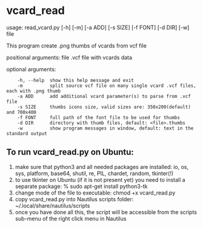 # vcard_read

usage: read_vcard.py [-h] [-m] [-a ADD] [-s SIZE] [-f FONT] [-d DIR] [-w] file

This program create .png thumbs of vcards from vcf file

positional arguments:
		file        .vcf file with vcards data

optional arguments:

		-h, --help  show this help message and exit 
		-m          split source vcf file on many single vcard .vcf files, each with .png thumb
		-a ADD      add additional vcard parameter(s) to parse from .vcf file
		-s SIZE     thumbs icons size, valid sizes are: 350x200(default) and 700x400
		-f FONT     full path of the font file to be used for thumbs
		-d DIR      directory with thumb files, default: <file>.thumbs
		-w          show program messages in window, default: text in the standard output


To run vcard_read.py on Ubuntu:
-------------------------------
1) make sure that python3 and all needed packages are installed: 
	io, os, sys, platform, base64, shutil, re, PIL, chardet, random, tkinter(!)
2) to use tkinter on Ubuntu (if it is not present yet) you  need to install a separate package:
    % sudo apt-get install python3-tk
3) change mode of the file to executable:  chmod +x vcard_read.py
4) copy vcard_read.py into Nautilus scripts folder: ~/.local/share/nautilus/scripts
5) once you have done all this, the script will be accessible from the scripts sub-menu of the right click menu in Nautilus